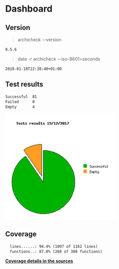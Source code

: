 Dashboard
=========

Version
-------
> archicheck --version

```
0.5.6
```

> date -r archicheck --iso-8601=seconds

```
2018-01-18T22:38:40+01:00
```

Test results
------------
```
Successful  81
Failed      0
Empty       4
```
![](tests.png)

Coverage
--------

```
  lines......: 94.4% (1097 of 1162 lines)
  functions..: 87.0% (268 of 308 functions)
```

[**Coverage details in the sources**](http://lionel.draghi.free.fr/Archicheck/lcov/home/lionel/Proj/Archicheck/Src/index-sort-f.html)

